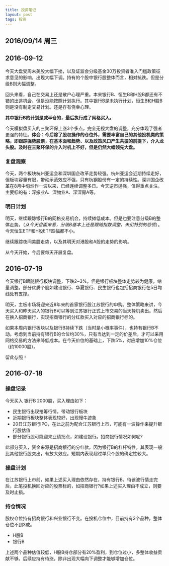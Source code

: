 ```yaml
---
title: 投资笔记
layout: post
tags: 投资
---
```


## 2016/09/14 周三 


## 2016-09-12

今天大盘受周末美股大幅下挫，以及证监会分级基金30万投资者准入门槛政策征求意见的影响，出现大幅下调。持有的个股中银行股整体而言，相对抗跌。但是分级B则大幅调整。

回头来看，自己在交易上还是散户心理严重。本来银行B、恒生B和H股B都还有不错的出逃机会，但是没能按照计划执行。其中银行B是未执行计划，恒生B和H股B则是没有制定交易计划。还是存有侥幸心理。

**其中银行B的计划是减半仓的，最后执行成了网格买入。**

今天模拟盘买入的三聚环保上涨3个多点，完全无视大盘的调整，充分体现了强者更强的特征。**体会：今后除了股权操作的仓位外，需要丰富自己的其他投机类的策略，即跟踪强势股票，在基本面和趋势、以及政策风口产生共振的前提下，介入龙头股。及时在三聚环保的介入时机上不好，但是仍然大幅领先大盘。**  

### 复盘观察

今天，两个板块杭州亚运会和深圳国企改革走势较强。杭州亚运会近期持续走好，但板块容量有限，带动示范效应不强，只有杭钢股份有一定的持续性。深圳国企改革在8月中旬炒作一波以来，已经连续调整多日。今天逆市逞强，值得重点关注。主要标的有：深振业A、深物业A、深深房A等。

### 明日计划

明天，继续跟踪银行B的网格交易机会，持续摊低成本。但是也要注意分级B的整体走势。（*从今天盘面来看，分级B基本上还是跟随指数调整，未见特别的恐慌*）。今天恒生ETF和H股ETF跌幅都不小。

继续跟踪夜间美股走势，以及其明天对港股和A股的走势的影响。

从今天开始，今后要每天开展复盘。

## 2016-07-19

今天银行B跟随银行板块调整，下跌2~3%。但是银行板块整体走势较为健康，缩量调整。部分优质个股如建设银行、华夏银行、民生银行也包括招商银行在5日均线处有支撑。

明天，主板市场将迎来近8年来的首家银行股江苏银行的申购。整体策略来讲，今天买入和昨天买入的银行B可以等到江苏银行正式上市交易的当天择机卖出。然后在换入招商银行，实现招商银行的分红款买入对应的招商银行标的。

如果本周内银行板块以及银行B持续下跌（当时是小概率事件），也持有银行B不动。考虑到当前持有银行B的仓位约30%，只有当达到一定的价差后，才可以采用网格交易的方法来降低成本。在今天价位的基础上，下跌5%，对应增加10%仓位（约10000股）。

留此存照！

## 2016-07-18

### 操盘记录

今天买入 银行B 2000股，买入理由如下：

- 民生银行出现抢筹行情，带动银行板块 
- 近期银行板块整体表现较好，出现慢牛迹象
- 20日江苏银行IPO，在此之前为配合江苏银行上市，可能有一波操作来提升银行股估值
- 部分银行股可能迎来业绩拐点，如建设银行。招商银行情况如何呢?

此部分买入，资金来源是招商银行的分红款。因为银行B的杠杆特性，其表现一般比其他银行股突出，有放大效应。短期内表现超过单只个股的确定性较大。

### 操盘计划

在江苏银行上市前，如果上述买入理由依然存在，持有银行B。待该波行情走完后，此笔投机换回对应的股票标的，如招商银行?如果上述买入理由不成立，则要及时止损。

### 持仓情况

股权仓位持有招商银行和兴业银行不变。在投机仓位中，目前持有2个品种，整体仓位不到3成。

- H股B  
- 银行B

上述两个品种估值较低，H股B持仓部分有20%盈利，到仓位过小，多整体收益贡献不够。后续应持有待涨，除非出现大幅向下调整才能够增加仓位。



